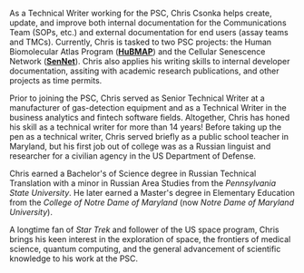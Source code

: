 As a Technical Writer working for the PSC, Chris Csonka helps create, update, and improve both internal documentation for the Communications Team (SOPs, etc.) and external documentation for end users (assay teams and TMCs). Currently, Chris is tasked to two PSC projects: the Human Biomolecular Atlas Program ([**HuBMAP**](https://hubmapconsortium.org)) and the Cellular Senescence Network ([**SenNet**](https://sennetconsortium.org)). Chris also applies his writing skills to internal developer documentation, assiting with academic research publications, and other projects as time permits.  

Prior to joining the PSC, Chris served as Senior Technical Writer at a manufacturer of gas-detection equipment and as a Technical Writer in the business analytics and fintech software fields. Altogether, Chris has honed his skill as a technical writer for more than 14 years! Before taking up the pen as a technical writer, Chris served briefly as a public school teacher in Maryland, but his first job out of college was as a Russian linguist and researcher for a civilian agency in the US Department of Defense.

Chris earned a Bachelor's of Science degree in Russian Technical Translation with a minor in Russian Area Studies from the *Pennsylvania State University*. He later earned a Master's degree in Elementary Education from the *College of Notre Dame of Maryland* (now *Notre Dame of Maryland University*).

A longtime fan of *Star Trek* and follower of the US space program, Chris brings his keen interest in the exploration of space, the frontiers of medical science, quantum computing, and the general advancement of scientific knowledge to his work at the PSC.
